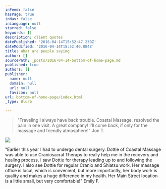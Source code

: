 ```yaml
---
inFeed: false
hasPage: true
inNav: false
inLanguage: null
starred: false
keywords: []
description: client quotes
datePublished: '2016-04-14T15:52:47.230Z'
dateModified: '2016-04-14T15:52:40.884Z'
title: What are people saying
author: []
sourcePath: _posts/2016-04-14-bottom-of-home-page.md
published: true
authors: []
publisher:
  name: null
  domain: null
  url: null
  favicon: null
url: bottom-of-home-page/index.html
_type: Blurb

---
```

> "Traveling I always have back trouble.  Coastal Massage, resolved the pain in one visit.  A great company!  I'll come back, if only for the massage and friendly atmosphere!" Jon T.

![](https://the-grid-user-content.s3-us-west-2.amazonaws.com/18fd8659-53d1-42b5-a834-666f556b243e.jpg)

"Earlier this year I had to undergo dental surgery.  Dottie of Coastal Massage was able to use Craniosacral Therapy to really help me in the recovery and healing process.  I saw Dottie for therapy leading up to and following the surgery.  I also see Dottie for regular Cranio and Shiatsu work.  Her massage office is local, which is convenient, but more importantly, her body work  is quality and makes a huge difference in my health.  Her Main Street location is a little small, but very comfortable!" Emily F.